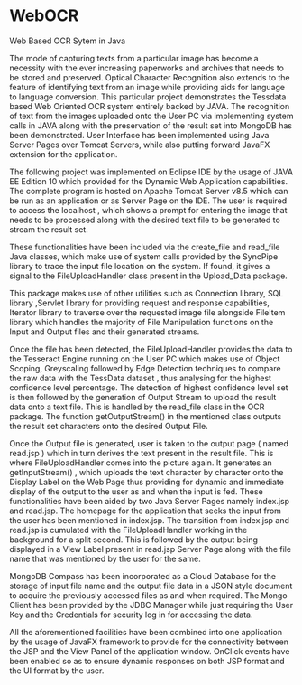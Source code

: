 # WebOCR
Web Based OCR Sytem in Java

The mode of capturing texts from a particular image has become a necessity with the ever
increasing paperworks and archives that needs to be stored and preserved. Optical
Character Recognition also extends to the feature of identifying text from an image while
providing aids for language to language conversion. This particular project demonstrates the
Tessdata based Web Oriented OCR system entirely backed by JAVA. The recognition of text
from the images uploaded onto the User PC via implementing system calls in JAVA along
with the preservation of the result set into MongoDB has been demonstrated. User Interface
has been implemented using Java Server Pages over Tomcat Servers, while also putting
forward JavaFX extension for the application.

The following project was implemented on Eclipse IDE by the usage of JAVA EE Edition 10
which provided for the Dynamic Web Application capabilities. The complete program is
hosted on Apache Tomcat Server v8.5 which can be run as an application or as Server Page
on the IDE. The user is required to access the localhost , which shows a prompt for entering
the image that needs to be processed along with the desired text file to be generated to
stream the result set.

These functionalities have been included via the create_file and read_file Java classes,
which make use of system calls provided by the SyncPipe library to trace the input file
location on the system. If found, it gives a signal to the FileUploadHandler class present in
the Upload_Data package.

This package makes use of other utilities such as Connection library, SQL library ,Servlet
library for providing request and response capabilities, Iterator library to traverse over the
requested image file alongside FileItem library which handles the majority of File
Manipulation functions on the Input and Output files and their generated streams.

Once the file has been detected, the FileUploadHandler provides the data to the Tesseract
Engine running on the User PC which makes use of Object Scoping, Greyscaling followed by
Edge Detection techniques to compare the raw data with the TessData dataset , thus
analysing for the highest confidence level percentage. The detection of highest confidence
level set is then followed by the generation of Output Stream to upload the result data onto a
text file. This is handled by the read_file class in the OCR package. The function
getOutputStream() in the mentioned class outputs the result set characters onto the desired
Output File.

Once the Output file is generated, user is taken to the output page ( named read.jsp ) which
in turn derives the text present in the result file. This is where FileUploadHandler comes into
the picture again. It generates an getInputStream() , which uploads the text character by
character onto the Display Label on the Web Page thus providing for dynamic and immediate
display of the output to the user as and when the input is fed.
These functionalities have been aided by two Java Server Pages namely index.jsp and
read.jsp. The homepage for the application that seeks the input from the user has been
mentioned in index.jsp. The transition from index.jsp and read.jsp is cumulated with the
FileUploadHandler working in the background for a split second. This is followed by the
output being displayed in a View Label present in read.jsp Server Page along with the file
name that was mentioned by the user for the same.

MongoDB Compass has been incorporated as a Cloud Database for the storage of input file
name and the output file data in a JSON style document to acquire the previously accessed
files as and when required. The Mongo Client has been provided by the JDBC Manager
while just requiring the User Key and the Credentials for security log in for accessing the
data.

All the aforementioned facilities have been combined into one application by the usage of
JavaFX framework to provide for the connectivity between the JSP and the View Panel of the
application window. OnClick events have been enabled so as to ensure dynamic responses
on both JSP format and the UI format by the user.

